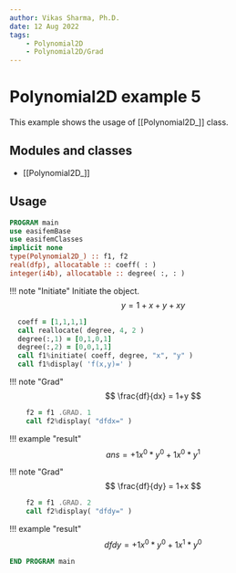 ```yaml
---
author: Vikas Sharma, Ph.D.
date: 12 Aug 2022
tags:
    - Polynomial2D
    - Polynomial2D/Grad
---
```


# Polynomial2D example 5

This example shows the usage of [[Polynomial2D_]] class.

## Modules and classes

- [[Polynomial2D_]]

## Usage

```fortran
PROGRAM main
use easifemBase
use easifemClasses
implicit none
type(Polynomial2D_) :: f1, f2
real(dfp), allocatable :: coeff( : )
integer(i4b), allocatable :: degree( :, : )
```

!!! note "Initiate"
    Initiate the object.
$$
y=1+x+y+xy
$$

```fortran
  coeff = [1,1,1,1]
  call reallocate( degree, 4, 2 )
  degree(:,1) = [0,1,0,1]
  degree(:,2) = [0,0,1,1]
  call f1%initiate( coeff, degree, "x", "y" )
  call f1%display( 'f(x,y)=' )
```

!!! note "Grad"
$$
\frac{df}{dx} = 1+y
$$

```fortran
    f2 = f1 .GRAD. 1
    call f2%display( "dfdx=" )
```

!!! example "result"
$$
ans=+1x^0*y^0+1x^0*y^1
$$

!!! note "Grad"
$$
\frac{df}{dy} = 1+x
$$

```fortran
    f2 = f1 .GRAD. 2
    call f2%display( "dfdy=" )
```

!!! example "result"
$$
dfdy=+1x^0*y^0+1x^1*y^0
$$

```fortran
END PROGRAM main
```
